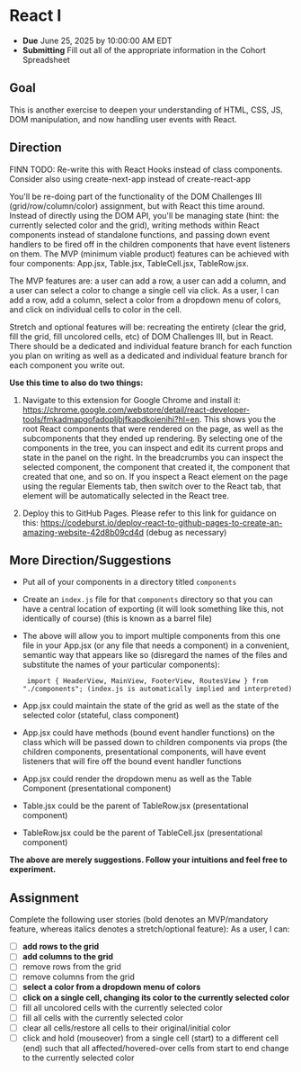 # React I

- **Due** June 25, 2025 by 10:00:00 AM EDT
- **Submitting** Fill out all of the appropriate information in the Cohort Spreadsheet

## Goal

This is another exercise to deepen your understanding of HTML, CSS, JS, DOM manipulation, and now handling user events with React.

## Direction

FINN TODO: Re-write this with React Hooks instead of class components. Consider also using create-next-app instead of create-react-app

You'll be re-doing part of the functionality of the DOM Challenges III (grid/row/column/color) assignment, but with React this time around. Instead of directly using the DOM API, you'll be managing state (hint: the currently selected color and the grid), writing methods within React components instead of standalone functions, and passing down event handlers to be fired off in the children components that have event listeners on them. The MVP (minimum viable product) features can be achieved with four components: App.jsx, Table.jsx, TableCell.jsx, TableRow.jsx.

The MVP features are: a user can add a row, a user can add a column, and a user can select a color to change a single cell via click. As a user, I can add a row, add a column, select a color from a dropdown menu of colors, and click on individual cells to color in the cell.

Stretch and optional features will be: recreating the entirety (clear the grid, fill the grid, fill uncolored cells, etc) of DOM Challenges III, but in React. There should be a dedicated and individual feature branch for each function you plan on writing as well as a dedicated and individual feature branch for each component you write out.

**Use this time to also do two things:**

1. Navigate to this extension for Google Chrome and install it: https://chrome.google.com/webstore/detail/react-developer-tools/fmkadmapgofadopljbjfkapdkoienihi?hl=en. This shows you the root React components that were rendered on the page, as well as the subcomponents that they ended up rendering. By selecting one of the components in the tree, you can inspect and edit its current props and state in the panel on the right. In the breadcrumbs you can inspect the selected component, the component that created it, the component that created that one, and so on. If you inspect a React element on the page using the regular Elements tab, then switch over to the React tab, that element will be automatically selected in the React tree.

2. Deploy this to GitHub Pages. Please refer to this link for guidance on this: https://codeburst.io/deploy-react-to-github-pages-to-create-an-amazing-website-42d8b09cd4d
   (debug as necessary)

## More Direction/Suggestions

- Put all of your components in a directory titled `components`
- Create an `index.js` file for that `components` directory so that you can have a central location of exporting (it will look something like this, not identically of course) (this is known as a barrel file)
- The above will allow you to import multiple components from this one file in your App.jsx (or any file that needs a component) in a convenient, semantic way that appears like so (disregard the names of the files and substitute the names of your particular components):

  ```
   import { HeaderView, MainView, FooterView, RoutesView } from "./components"; (index.js is automatically implied and interpreted)
  ```

- App.jsx could maintain the state of the grid as well as the state of the selected color (stateful, class component)
- App.jsx could have methods (bound event handler functions) on the class which will be passed down to children components via props (the children components, presentational components, will have event listeners that will fire off the bound event handler functions
- App.jsx could render the dropdown menu as well as the Table Component (presentational component)
- Table.jsx could be the parent of TableRow.jsx (presentational component)
- TableRow.jsx could be the parent of TableCell.jsx (presentational component)

**The above are merely suggestions. Follow your intuitions and feel free to experiment.**

## Assignment

Complete the following user stories (bold denotes an MVP/mandatory feature, whereas italics denotes a stretch/optional feature):
As a user, I can:

- [ ] **add rows to the grid**
- [ ] **add columns to the grid**
- [ ] remove rows from the grid
- [ ] remove columns from the grid
- [ ] **select a color from a dropdown menu of colors**
- [ ] **click on a single cell, changing its color to the currently selected color**
- [ ] fill all uncolored cells with the currently selected color
- [ ] fill all cells with the currently selected color
- [ ] clear all cells/restore all cells to their original/initial color
- [ ] click and hold (mouseover) from a single cell (start) to a different cell (end) such that all affected/hovered-over cells from start to end change to the currently selected color
